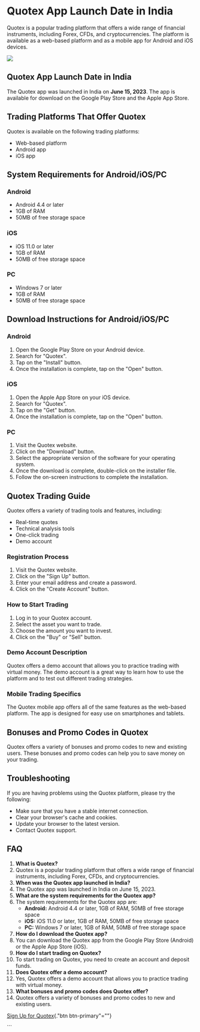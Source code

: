 # Quotex App Launch Date in India

Quotex is a popular trading platform that offers a wide range of
financial instruments, including Forex, CFDs, and cryptocurrencies. The
platform is available as a web-based platform and as a mobile app for
Android and iOS devices.

[![](https://static.quotex.io/files/10_en/300_250.jpg)](https://traff.sbs/brokerqxlid)

## Quotex App Launch Date in India

The Quotex app was launched in India on **June 15, 2023**. The app is
available for download on the Google Play Store and the Apple App Store.

## Trading Platforms That Offer Quotex

Quotex is available on the following trading platforms:

-   Web-based platform
-   Android app
-   iOS app

## System Requirements for Android/iOS/PC

### Android

-   Android 4.4 or later
-   1GB of RAM
-   50MB of free storage space

### iOS

-   iOS 11.0 or later
-   1GB of RAM
-   50MB of free storage space

### PC

-   Windows 7 or later
-   1GB of RAM
-   50MB of free storage space

## Download Instructions for Android/iOS/PC

### Android

1.  Open the Google Play Store on your Android device.
2.  Search for "Quotex".
3.  Tap on the "Install" button.
4.  Once the installation is complete, tap on the "Open" button.

### iOS

1.  Open the Apple App Store on your iOS device.
2.  Search for "Quotex".
3.  Tap on the "Get" button.
4.  Once the installation is complete, tap on the "Open" button.

### PC

1.  Visit the Quotex website.
2.  Click on the "Download" button.
3.  Select the appropriate version of the software for your operating
    system.
4.  Once the download is complete, double-click on the installer file.
5.  Follow the on-screen instructions to complete the installation.

## Quotex Trading Guide

Quotex offers a variety of trading tools and features, including:

-   Real-time quotes
-   Technical analysis tools
-   One-click trading
-   Demo account

### Registration Process

1.  Visit the Quotex website.
2.  Click on the "Sign Up" button.
3.  Enter your email address and create a password.
4.  Click on the "Create Account" button.

### How to Start Trading

1.  Log in to your Quotex account.
2.  Select the asset you want to trade.
3.  Choose the amount you want to invest.
4.  Click on the "Buy" or "Sell" button.

### Demo Account Description

Quotex offers a demo account that allows you to practice trading with
virtual money. The demo account is a great way to learn how to use the
platform and to test out different trading strategies.

### Mobile Trading Specifics

The Quotex mobile app offers all of the same features as the web-based
platform. The app is designed for easy use on smartphones and tablets.

## Bonuses and Promo Codes in Quotex

Quotex offers a variety of bonuses and promo codes to new and existing
users. These bonuses and promo codes can help you to save money on your
trading.

## Troubleshooting

If you are having problems using the Quotex platform, please try the
following:

-   Make sure that you have a stable internet connection.
-   Clear your browser\'s cache and cookies.
-   Update your browser to the latest version.
-   Contact Quotex support.

## FAQ

1.  **What is Quotex?**
2.  Quotex is a popular trading platform that offers a wide range of
    financial instruments, including Forex, CFDs, and cryptocurrencies.
3.  **When was the Quotex app launched in India?**
4.  The Quotex app was launched in India on June 15, 2023.
5.  **What are the system requirements for the Quotex app?**
6.  The system requirements for the Quotex app are:
    -   **Android:** Android 4.4 or later, 1GB of RAM, 50MB of free
        storage space
    -   **iOS:** iOS 11.0 or later, 1GB of RAM, 50MB of free storage
        space
    -   **PC:** Windows 7 or later, 1GB of RAM, 50MB of free storage
        space
7.  **How do I download the Quotex app?**
8.  You can download the Quotex app from the Google Play Store (Android)
    or the Apple App Store (iOS).
9.  **How do I start trading on Quotex?**
10. To start trading on Quotex, you need to create an account and
    deposit funds.
11. **Does Quotex offer a demo account?**
12. Yes, Quotex offers a demo account that allows you to practice
    trading with virtual money.
13. **What bonuses and promo codes does Quotex offer?**
14. Quotex offers a variety of bonuses and promo codes to new and
    existing users.

[Sign Up for Quotex](\%22https://traff.sbs/quotexonelink\%22){."btn
btn-primary"=""}

\`\`\`

